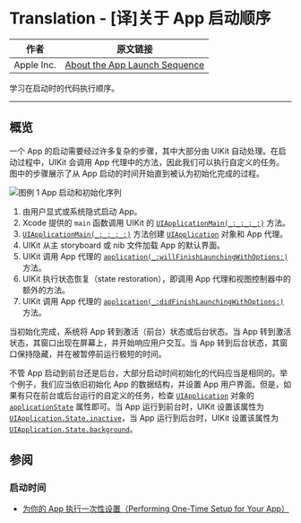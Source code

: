 # Translation - [译]关于 App 启动顺序

作者 | 原文链接
--- | ---
Apple Inc. | [About the App Launch Sequence](https://developer.apple.com/documentation/uikit/core_app/managing_your_app_s_life_cycle/responding_to_the_launch_of_your_app/about_the_app_launch_sequence#overview)

学习在启动时的代码执行顺序。

---

## 概览

一个 App 的启动需要经过许多复杂的步骤，其中大部分由 UIKit 自动处理。在启动过程中，UIKit 会调用 App 代理中的方法，因此我们可以执行自定义的任务。图中的步骤展示了从 App 启动的时间开始直到被认为初始化完成的过程。

![图例 1 App 启动和初始化序列](https://docs-assets.developer.apple.com/published/52c7b459e7/76e68c08-6b09-4bac-8a00-44df7a097a43.png)

1. 由用户显式或系统隐式启动 App。
2. Xcode 提供的 `main` 函数调用 UIKit 的 [`UIApplicationMain(_:_:_:_:)`](
https://developer.apple.com/documentation/uikit/1622933-uiapplicationmain) 方法。
3. [`UIApplicationMain(_:_:_:_:)`](
https://developer.apple.com/documentation/uikit/1622933-uiapplicationmain) 方法创建 [`UIApplication`](
https://developer.apple.com/documentation/uikit/uiapplication) 对象和 App 代理。
4. UIKit 从主 storyboard 或 nib 文件加载 App 的默认界面。
5. UIKit 调用 App 代理的 [`application(_:willFinishLaunchingWithOptions:)`](https://developer.apple.com/documentation/uikit/uiapplicationdelegate/1623032-application) 方法。
6. UIKit 执行状态恢复（state restoration），即调用 App 代理和视图控制器中的额外的方法。
7. UIKit 调用 App 代理的 [`application(_:didFinishLaunchingWithOptions:)`](
https://developer.apple.com/documentation/uikit/uiapplicationdelegate/1622921-application) 方法。

当初始化完成，系统将 App 转到激活（前台）状态或后台状态。当 App 转到激活状态，其窗口出现在屏幕上，并开始响应用户交互。当 App 转到后台状态，其窗口保持隐藏，并在被暂停前运行极短的时间。

不管 App 启动到前台还是后台，大部分启动时间初始化的代码应当是相同的。举个例子，我们应当依旧初始化 App 的数据结构，并设置 App 用户界面。但是，如果有只在前台或后台运行的自定义的任务，检查 [`UIApplication`]() 对象的 [`applicationState`](https://developer.apple.com/documentation/uikit/uiapplication/1623003-applicationstate) 属性即可。当 App 运行到前台时，UIKit 设置该属性为 [`UIApplication.State.inactive`](
https://developer.apple.com/documentation/uikit/uiapplication/state/inactive)，当 App 运行到后台时，UIKit 设置该属性为  [`UIApplication.State.background`](https://developer.apple.com/documentation/uikit/uiapplication/state/background)。

## 参阅

### 启动时间

- [为你的 App 执行一次性设置（Performing One-Time Setup for Your App）](https://developer.apple.com/documentation/uikit/core_app/managing_your_app_s_life_cycle/responding_to_the_launch_of_your_app/performing_one-time_setup_for_your_app)
